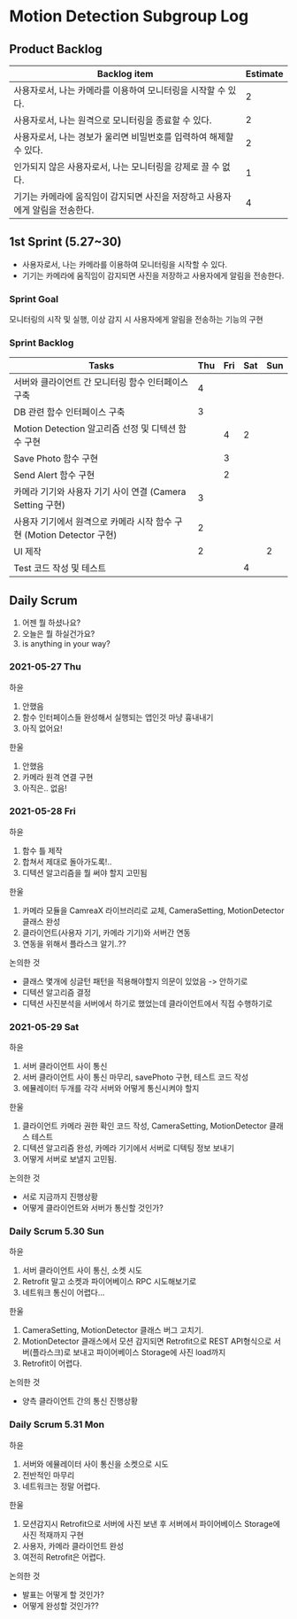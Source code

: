 # Motion Detection Subgroup Log

## Product Backlog

| Backlog item                                                                  | Estimate |
| ----------------------------------------------------------------------------- | -------- |
| 사용자로서, 나는 카메라를 이용하여 모니터링을 시작할 수 있다.                 | 2        |
| 사용자로서, 나는 원격으로 모니터링을 종료할 수 있다.                          | 2        |
| 사용자로서, 나는 경보가 울리면 비밀번호를 입력하여 해제할 수 있다.            | 2        |
| 인가되지 않은 사용자로서, 나는 모니터링을 강제로 끌 수 없다.                  | 1        |
| 기기는 카메라에 움직임이 감지되면 사진을 저장하고 사용자에게 알림을 전송한다. | 4        |

## 1st Sprint (5.27~30)

- 사용자로서, 나는 카메라를 이용하여 모니터링을 시작할 수 있다.
- 기기는 카메라에 움직임이 감지되면 사진을 저장하고 사용자에게 알림을 전송한다.

### Sprint Goal

모니터링의 시작 및 실행, 이상 감지 시 사용자에게 알림을 전송하는 기능의 구현

### Sprint Backlog

| Tasks                                                                 | Thu | Fri | Sat | Sun |
| --------------------------------------------------------------------- | --- | --- | --- | --- |
| 서버와 클라이언트 간 모니터링 함수 인터페이스 구축                    | 4   |     |     |     |
| DB 관련 함수 인터페이스 구축                                          | 3   |     |     |     |
| Motion Detection 알고리즘 선정 및 디텍션 함수 구현                    |     | 4   | 2   |     |
| Save Photo 함수 구현                                                  |     | 3   |     |     |
| Send Alert 함수 구현                                                  |     | 2   |     |     |
| 카메라 기기와 사용자 기기 사이 연결 (Camera Setting 구현)             | 3   |     |     |     |
| 사용자 기기에서 원격으로 카메라 시작 함수 구현 (Motion Detector 구현) | 2   |     |     |     |
| UI 제작                                                               | 2   |     |     | 2   |
| Test 코드 작성 및 테스트                                              |     |     | 4   |     |

## Daily Scrum

1. 어젠 뭘 하셨나요?
2. 오늘은 뭘 하실건가요?
3. is anything in your way?

### 2021-05-27 Thu

하윤

1. 안했음
2. 함수 인터페이스들 완성해서 실행되는 앱인것 마냥 흉내내기
3. 아직 없어요!

한울

1. 안했음
2. 카메라 원격 연결 구현
3. 아직은.. 없음!

### 2021-05-28 Fri

하윤

1. 함수 틀 제작
2. 합쳐서 제대로 돌아가도록!..
3. 디텍션 알고리즘을 뭘 써야 할지 고민됨

한울

1. 카메라 모듈을 CamreaX 라이브러리로 교체, CameraSetting, MotionDetector 클래스 완성
2. 클라이언트(사용자 기기, 카메라 기기)와 서버간 연동
3. 연동을 위해서 플라스크 알기..??

논의한 것

- 클래스 몇개에 싱글턴 패턴을 적용해야할지 의문이 있었음 -> 안하기로
- 디텍션 알고리즘 결정
- 디텍션 사진분석을 서버에서 하기로 했었는데 클라이언트에서 직접 수행하기로

### 2021-05-29 Sat

하윤

1. 서버 클라이언트 사이 통신
2. 서버 클라이언트 사이 통신 마무리, savePhoto 구현, 테스트 코드 작성
3. 에뮬레이터 두개를 각각 서버와 어떻게 통신시켜야 할지

한울

1. 클라이언트 카메라 권한 확인 코드 작성, CameraSetting, MotionDetector 클래스 테스트
2. 디텍션 알고리즘 완성, 카메라 기기에서 서버로 디텍팅 정보 보내기
3. 어떻게 서버로 보낼지 고민됨.

논의한 것

- 서로 지금까지 진행상황
- 어떻게 클라이언트와 서버가 통신할 것인가?


### Daily Scrum 5.30 Sun

하윤
1. 서버 클라이언트 사이 통신, 소켓 시도
2. Retrofit 말고 소켓과 파이어베이스 RPC 시도해보기로
3. 네트워크 통신이 어렵다...


한울
1. CameraSetting, MotionDetector 클래스 버그 고치기.
2. MotionDetector 클래스에서 모션 감지되면 Retrofit으로 REST API형식으로 서버(플라스크)로 보내고 파이어베이스 Storage에 사진 load까지
3. Retrofit이 어렵다.

논의한 것
- 양측 클라이언트 간의 통신 진행상황


### Daily Scrum 5.31 Mon

하윤
1. 서버와 에뮬레이터 사이 통신을 소켓으로 시도
2. 전반적인 마무리
3. 네트워크는 정말 어렵다.


한울
1. 모션감지시 Retrofit으로 서버에 사진 보낸 후 서버에서 파이어베이스 Storage에 사진 적재까지 구현
2. 사용자, 카메라 클라이언트 완성
3. 여전히 Retrofit은 어렵다.

논의한 것
- 발표는 어떻게 할 것인가?
- 어떻게 완성할 것인가??
